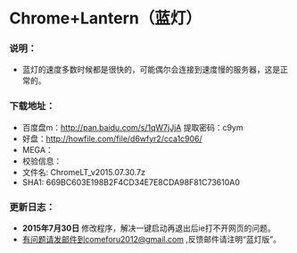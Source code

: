 # Chrome+Lantern（蓝灯）

### 说明：
* 蓝灯的速度多数时候都是很快的，可能偶尔会连接到速度慢的服务器，这是正常的。

### 下载地址：
 * 百度盘m：http://pan.baidu.com/s/1qW7jJjA 提取密码：c9ym
 * 好盘：http://howfile.com/file/d6wfyr2/cca1c906/
 * MEGA：
 * 校验信息：
  * 文件名: ChromeLT_v2015.07.30.7z
  * SHA1: 669BC603E198B2F4CD34E7E8CDA98F81C73610A0

### 更新日志：
* **2015年7月30日** 修改程序，解决一键启动再退出后ie打不开网页的问题。
* 有问题请发邮件到comeforu2012@gmail.com ,反馈邮件请注明“蓝灯版”。
